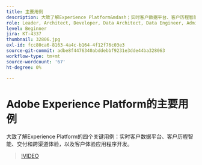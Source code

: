 ```yaml
---
title: 主要用例
description: 大致了解Experience Platform&mdash；实时客户数据平台、客户历程智能、交付和跨渠道体验以及客户体验应用程序开发的四个关键用例。
role: Leader, Architect, Developer, Data Architect, Data Engineer, Admin, User
level: Beginner
jira: KT-4337
thumbnail: 32806.jpg
exl-id: fcc80ca6-8163-4a4c-b164-4f12f76c03e3
source-git-commit: adbe8f4476340abddebbf9231e3dde44ba328063
workflow-type: tm+mt
source-wordcount: '67'
ht-degree: 0%

---
```


# Adobe Experience Platform的主要用例

大致了解Experience Platform的四个关键用例：实时客户数据平台、客户历程智能、交付和跨渠道体验，以及客户体验应用程序开发。

>[!VIDEO](https://video.tv.adobe.com/v/32806?quality=12&learn=on)

